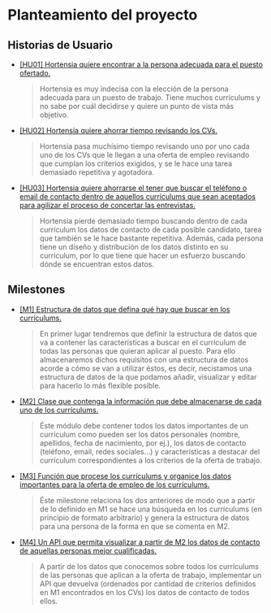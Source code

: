 # Planteamiento del proyecto

## Historias de Usuario

- [[HU01] Hortensia quiere encontrar a la persona adecuada para el puesto ofertado.](https://github.com/aacosa34/Keikaku/issues/7)

  > Hortensia es muy indecisa con la elección de la persona adecuada para un puesto de trabajo. Tiene muchos currículums y no sabe por cuál decidirse y quiere un punto de vista más objetivo.

- [[HU02] Hortensia quiere ahorrar tiempo revisando los CVs.](https://github.com/aacosa34/Keikaku/issues/3)

  > Hortensia pasa muchísimo tiempo revisando uno por uno cada uno de los CVs que le llegan a una oferta de empleo revisando que cumplan los criterios exigidos, y se le hace una tarea demasiado repetitiva y agotadora.

- [[HU03] Hortensia quiere ahorrarse el tener que buscar el teléfono o email de contacto dentro de aquellos currículums que sean aceptados para agilizar el proceso de concertar las entrevistas.](https://github.com/aacosa34/Keikaku/issues/6)
  > Hortensia pierde demasiado tiempo buscando dentro de cada currículum los datos de contacto de cada posible candidato, tarea que también se le hace bastante repetitiva. Además, cada persona tiene un diseño y distribución de los datos distinto en su currículum, por lo que tiene que hacer un esfuerzo buscando dónde se encuentran estos datos.

## Milestones

- [[M1] Estructura de datos que defina qué hay que buscar en los currículums.](https://github.com/aacosa34/Keikaku/milestone/2)
  > En primer lugar tendremos que definir la estructura de datos que va a contener las características a buscar en el currículum de todas las personas que quieran aplicar al puesto. Para ello almacenaremos dichos requisitos con una estructura de datos acorde a cómo se van a utilizar éstos, es decir, necistamos una estructura de datos de la que podamos añadir, visualizar y editar para hacerlo lo más flexible posible.

- [[M2] Clase que contenga la información que debe almacenarse de cada uno de los currículums.](https://github.com/aacosa34/Keikaku/milestone/6)
  > Éste módulo debe contener todos los datos importantes de un currículum como pueden ser los datos personales (nombre, apellidos, fecha de nacimiento, por ej.), los datos de contacto (teléfono, email, redes sociales...) y características a destacar del currículum correspondientes a los criterios de la oferta de trabajo.

- [[M3] Función que procese los currículums y organice los datos importantes para la oferta de empleo de los currículums.](https://github.com/aacosa34/Keikaku/milestone/8)
  > Éste milestone relaciona los dos anteriores de modo que a partir de lo definido en M1 se hace una búsqueda en los currículums (en principio de formato arbitrario) y genera la estructura de datos para una persona de la forma en que se comenta en M2.

- [[M4] Un API que permita visualizar a partir de M2 los datos de contacto de aquellas personas mejor cualificadas.](https://github.com/aacosa34/Keikaku/milestone/9)
  > A partir de los datos que conocemos sobre todos los currículums de las personas que aplican a la oferta de trabajo, implementar un API que devuelva (ordenados por cantidad de criterios definidos en M1 encontrados en los CVs) los datos de contacto de todos ellos.
